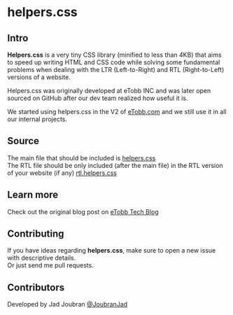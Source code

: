 # helpers.css


## Intro

**Helpers.css** is a very tiny CSS library (minified to less than 4KB) that aims to speed up writing HTML and CSS code while solving some fundamental problems when dealing with the LTR (Left-to-Right) and RTL (Right-to-Left) versions of a website.  

Helpers.css was originally developed at eTobb INC and was later open sourced on GitHub after our dev team realized how useful it is.  

We started using helpers.css in the V2 of [eTobb.com](http://www.eTobb.com) and we still use it in all our internal projects.  


## Source

The main file that should be included is [helpers.css](https://github.com/JadJoubran/helpers.css/blob/master/src/helpers.css)  
The RTL file should be only included (after the main file) in the RTL version of your website (if any) [rtl.helpers.css](https://github.com/JadJoubran/helpers.css/blob/master/src/rtl.helpers.css)


## Learn more

Check out the original blog post on [eTobb Tech Blog](http://tech.etobb.com/2014/01/helperscss.html)


## Contributing

If you have ideas regarding **helpers.css**, make sure to open a new issue with descriptive details.  
Or just send me pull requests.


## Contributors

Developed by Jad Joubran [@JoubranJad](https://twitter.com/joubranjad)